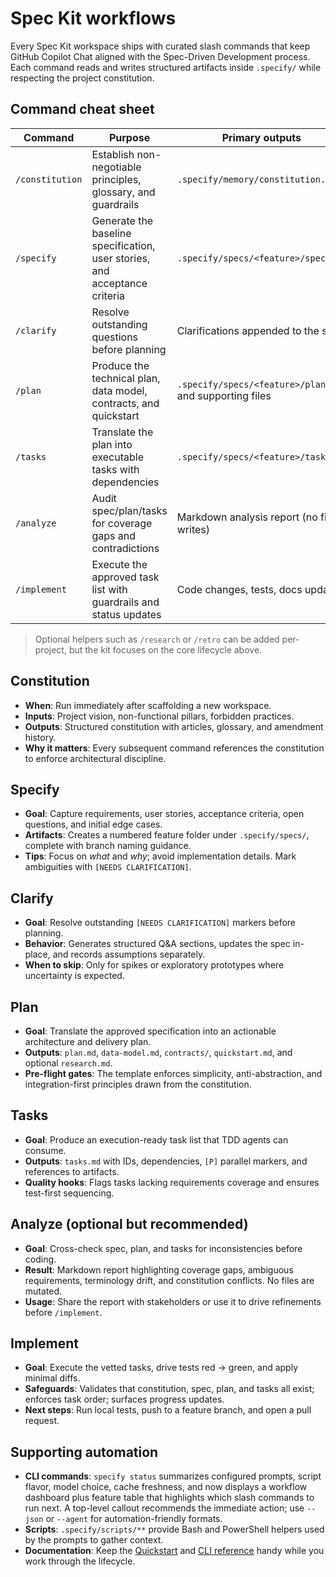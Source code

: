 # Spec Kit workflows

Every Spec Kit workspace ships with curated slash commands that keep GitHub Copilot Chat aligned with the Spec-Driven Development process. Each command reads and writes structured artifacts inside `.specify/` while respecting the project constitution.

## Command cheat sheet

| Command | Purpose | Primary outputs |
| ------- | ------- | ---------------- |
| `/constitution` | Establish non-negotiable principles, glossary, and guardrails | `.specify/memory/constitution.md` |
| `/specify` | Generate the baseline specification, user stories, and acceptance criteria | `.specify/specs/<feature>/spec.md` |
| `/clarify` | Resolve outstanding questions before planning | Clarifications appended to the spec |
| `/plan` | Produce the technical plan, data model, contracts, and quickstart | `.specify/specs/<feature>/plan.md` and supporting files |
| `/tasks` | Translate the plan into executable tasks with dependencies | `.specify/specs/<feature>/tasks.md` |
| `/analyze` | Audit spec/plan/tasks for coverage gaps and contradictions | Markdown analysis report (no file writes) |
| `/implement` | Execute the approved task list with guardrails and status updates | Code changes, tests, docs updates |

> Optional helpers such as `/research` or `/retro` can be added per-project, but the kit focuses on the core lifecycle above.

## Constitution

- **When**: Run immediately after scaffolding a new workspace.
- **Inputs**: Project vision, non-functional pillars, forbidden practices.
- **Outputs**: Structured constitution with articles, glossary, and amendment history.
- **Why it matters**: Every subsequent command references the constitution to enforce architectural discipline.

## Specify

- **Goal**: Capture requirements, user stories, acceptance criteria, open questions, and initial edge cases.
- **Artifacts**: Creates a numbered feature folder under `.specify/specs/`, complete with branch naming guidance.
- **Tips**: Focus on *what* and *why*; avoid implementation details. Mark ambiguities with `[NEEDS CLARIFICATION]`.

## Clarify

- **Goal**: Resolve outstanding `[NEEDS CLARIFICATION]` markers before planning.
- **Behavior**: Generates structured Q&A sections, updates the spec in-place, and records assumptions separately.
- **When to skip**: Only for spikes or exploratory prototypes where uncertainty is expected.

## Plan

- **Goal**: Translate the approved specification into an actionable architecture and delivery plan.
- **Outputs**: `plan.md`, `data-model.md`, `contracts/`, `quickstart.md`, and optional `research.md`.
- **Pre-flight gates**: The template enforces simplicity, anti-abstraction, and integration-first principles drawn from the constitution.

## Tasks

- **Goal**: Produce an execution-ready task list that TDD agents can consume.
- **Outputs**: `tasks.md` with IDs, dependencies, `[P]` parallel markers, and references to artifacts.
- **Quality hooks**: Flags tasks lacking requirements coverage and ensures test-first sequencing.

## Analyze (optional but recommended)

- **Goal**: Cross-check spec, plan, and tasks for inconsistencies before coding.
- **Result**: Markdown report highlighting coverage gaps, ambiguous requirements, terminology drift, and constitution conflicts. No files are mutated.
- **Usage**: Share the report with stakeholders or use it to drive refinements before `/implement`.

## Implement

- **Goal**: Execute the vetted tasks, drive tests red → green, and apply minimal diffs.
- **Safeguards**: Validates that constitution, spec, plan, and tasks all exist; enforces task order; surfaces progress updates.
- **Next steps**: Run local tests, push to a feature branch, and open a pull request.

## Supporting automation

- **CLI commands**: `specify status` summarizes configured prompts, script flavor, model choice, cache freshness, and now displays a workflow dashboard plus feature table that highlights which slash commands to run next. A top-level callout recommends the immediate action; use `--json` or `--agent` for automation-friendly formats.
- **Scripts**: `.specify/scripts/**` provide Bash and PowerShell helpers used by the prompts to gather context.
- **Documentation**: Keep the [Quickstart](getting-started/quickstart.md) and [CLI reference](reference/cli.md) handy while you work through the lifecycle.
